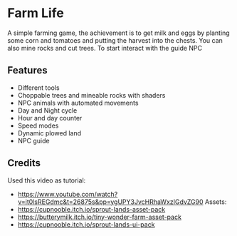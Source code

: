 # Farm Life
A simple farming game, the achievement is to get milk and eggs by planting some corn and tomatoes and putting the harvest into the chests. You can also mine rocks and cut trees. To start interact with the guide NPC

## Features
- Different tools
- Choppable trees and mineable rocks with shaders
- NPC animals with automated movements
- Day and Night cycle
- Hour and day counter
- Speed modes
- Dynamic plowed land
- NPC guide

## Credits

Used this video as tutorial:
- https://www.youtube.com/watch?v=it0lsREGdmc&t=26875s&pp=ygUPY3JvcHRhaWxzIGdvZG90
Assets:
- https://cupnooble.itch.io/sprout-lands-asset-pack
- https://butterymilk.itch.io/tiny-wonder-farm-asset-pack
- https://cupnooble.itch.io/sprout-lands-ui-pack
